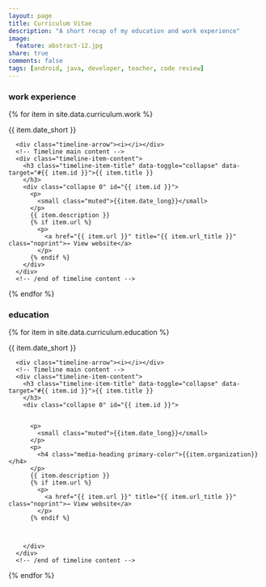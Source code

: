 ```yaml
---
layout: page
title: Curriculum Vitae
description: "A short recap of my education and work experience"
image:
  feature: abstract-12.jpg
share: true
comments: false
tags: [android, java, developer, teacher, code review]
---
```


<!-- WORK TIMELINE -->

<div class="timeline">

  <div class="timeline-item">
    <div class="timeline-head">
      <span class="fa fa-lightbulb-o"><i></i></span>
    </div>
    <div class="timeline-arrow"><i></i></div>
    <div class="timeline-head-content">
        <h3>work experience</h3>
    </div>
  </div>

  {% for item in site.data.curriculum.work %}
   <!-- Timeline item -->
  <div class="timeline-item">
    <div class="timeline-item-date">{{ item.date_short }}</div><!-- date -->
      <div class="timeline-item-trigger"><span class="fa fa-plus" data-toggle="collapse" data-target="#{{ item.id }}"><i></i></span>    
      </div>

      <div class="timeline-arrow"><i></i></div>
      <!-- Timeline main content -->
      <div class="timeline-item-content">
        <h3 class="timeline-item-title" data-toggle="collapse" data-target="#{{ item.id }}">{{ item.title }}
        </h3>
        <div class="collapse 0" id="{{ item.id }}">
          <p>
            <small class="muted">{{item.date_long}}</small>
          </p>
          {{ item.description }}
          {% if item.url %}
            <p>
              <a href="{{ item.url }}" title="{{ item.url_title }}" class="noprint">→ View website</a>
            </p>
          {% endif %}            
        </div>
      </div>
      <!-- /end of timeline content -->
  </div>
  <!-- /end of timeline item -->
  {% endfor %}

</div>
<!-- END OF WORK TIMELINE -->


<!-- EDUCATION TIMELINE -->

<div class="timeline">

  <div class="timeline-item">
    <div class="timeline-head">
      <span class="fa fa-lightbulb-o"><i></i></span>
    </div>
    <div class="timeline-arrow"><i></i></div>
    <div class="timeline-head-content">
        <h3>education</h3>
    </div>
  </div>

  {% for item in site.data.curriculum.education %}
   <!-- Timeline item -->
  <div class="timeline-item">
    <div class="timeline-item-date">{{ item.date_short }}</div><!-- date -->
      <div class="timeline-item-trigger"><span class="fa fa-plus" data-toggle="collapse" data-target="#{{ item.id }}"><i></i></span>    
      </div>

      <div class="timeline-arrow"><i></i></div>
      <!-- Timeline main content -->
      <div class="timeline-item-content">
        <h3 class="timeline-item-title" data-toggle="collapse" data-target="#{{ item.id }}">{{ item.title }}
        </h3>
        <div class="collapse 0" id="{{ item.id }}">
          

          <p>
            <small class="muted">{{item.date_long}}</small>
          </p>
          <p>
            <h4 class="media-heading primary-color">{{item.organization}}</h4>
          </p>
          {{ item.description }}
          {% if item.url %}
            <p>
              <a href="{{ item.url }}" title="{{ item.url_title }}" class="noprint">→ View website</a>
            </p>
          {% endif %}   



        </div>
      </div>
      <!-- /end of timeline content -->
  </div>
  <!-- /end of timeline item -->
  {% endfor %}

</div>
<!-- END OF EDUCATION TIMELINE -->
